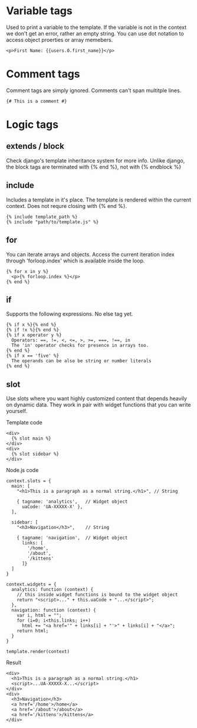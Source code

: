 # Variable tags

Used to print a variable to the template. If the variable is not in the context we don't get an error, rather an empty string. You can use dot notation to access object proerties or array memebers.

    <p>First Name: {{users.0.first_name}}</p>

# Comment tags

Comment tags are simply ignored. Comments can't span multitple lines.

    {# This is a comment #}

# Logic tags

## extends / block

Check django's template inheritance system for more info. Unlike django, the block tags are terminated with {% end %}, not with {% endblock %}

## include

Includes a template in it's place. The template is rendered within the current context. Does not requre closing with {% end %}.

    {% include template_path %}
    {% include "path/to/template.js" %}

## for

You can iterate arrays and objects. Access the current iteration index through 'forloop.index' which is available inside the loop.

    {% for x in y %}
      <p>{% forloop.index %}</p>
    {% end %}

## if

Supports the following expressions. No else tag yet.

    {% if x %}{% end %}
    {% if !x %}{% end %}
    {% if x operator y %}
      Operators: ==, !=, <, <=, >, >=, ===, !==, in
      The 'in' operator checks for presence in arrays too.
    {% end %}
    {% if x == 'five' %}
      The operands can be also be string or number literals
    {% end %}

## slot

Use slots where you want highly customized content that depends heavily on dynamic data. They work in pair with widget functions that you can write yourself.

Template code

    <div>
      {% slot main %}
    </div>
    <div>
      {% slot sidebar %}
    </div>

Node.js code

    context.slots = {
      main: [
        "<h1>This is a paragraph as a normal string.</h1>", // String

        { tagname: 'analytics',   // Widget object
          uaCode: 'UA-XXXXX-X' },
      ],

      sidebar: [
        "<h3>Navigation</h3>",    // String

        { tagname: 'navigation',  // Widget object
          links: [
            '/home',
            '/about',
            '/kittens'
          ]}
      ]
    }

    context.widgets = {
      analytics: function (context) {
        // this inside widget functions is bound to the widget object
        return "<script>..." + this.uaCode + "...</script>";
      },
      navigation: function (context) {
        var i, html = "";
        for (i=0; i<this.links; i++)
          html += "<a href='" + links[i] + "'>" + links[i] + "</a>";
        return html;
      }
    }

    template.render(context)

Result

    <div>
      <h1>This is a paragraph as a normal string.</h1>
      <script>...UA-XXXXX-X...</script>
    </div>
    <div>
      <h3>Navigation</h3>
      <a href='/home'>/home</a>
      <a href='/about'>/about</a>
      <a href='/kittens'>/kittens</a>
    </div>

